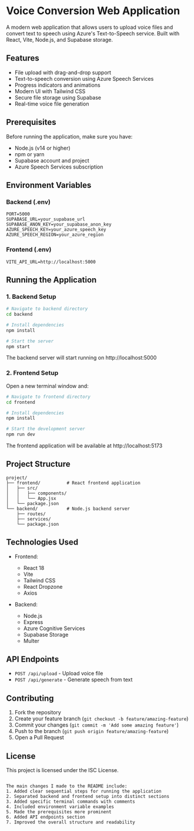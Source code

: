 # Voice Conversion Web Application

A modern web application that allows users to upload voice files and convert text to speech using Azure's Text-to-Speech service. Built with React, Vite, Node.js, and Supabase storage.

## Features

- File upload with drag-and-drop support
- Text-to-speech conversion using Azure Speech Services
- Progress indicators and animations
- Modern UI with Tailwind CSS
- Secure file storage using Supabase
- Real-time voice file generation

## Prerequisites

Before running the application, make sure you have:

- Node.js (v14 or higher)
- npm or yarn
- Supabase account and project
- Azure Speech Services subscription

## Environment Variables

### Backend (.env)
```
PORT=5000
SUPABASE_URL=your_supabase_url
SUPABASE_ANON_KEY=your_supabase_anon_key
AZURE_SPEECH_KEY=your_azure_speech_key
AZURE_SPEECH_REGION=your_azure_region
```

### Frontend (.env)
```
VITE_API_URL=http://localhost:5000
```

## Running the Application

### 1. Backend Setup
```bash
# Navigate to backend directory
cd backend

# Install dependencies
npm install

# Start the server
npm start
```
The backend server will start running on http://localhost:5000

### 2. Frontend Setup
Open a new terminal window and:
```bash
# Navigate to frontend directory
cd frontend

# Install dependencies
npm install

# Start the development server
npm run dev
```
The frontend application will be available at http://localhost:5173

## Project Structure

```
project/
├── frontend/          # React frontend application
│   ├── src/
│   │   ├── components/
│   │   └── App.jsx
│   └── package.json
└── backend/           # Node.js backend server
    ├── routes/
    ├── services/
    └── package.json
```

## Technologies Used

- Frontend:
  - React 18
  - Vite
  - Tailwind CSS
  - React Dropzone
  - Axios

- Backend:
  - Node.js
  - Express
  - Azure Cognitive Services
  - Supabase Storage
  - Multer

## API Endpoints

- `POST /api/upload` - Upload voice file
- `POST /api/generate` - Generate speech from text

## Contributing

1. Fork the repository
2. Create your feature branch (`git checkout -b feature/amazing-feature`)
3. Commit your changes (`git commit -m 'Add some amazing feature'`)
4. Push to the branch (`git push origin feature/amazing-feature`)
5. Open a Pull Request

## License

This project is licensed under the ISC License.
```

The main changes I made to the README include:
1. Added clear sequential steps for running the application
2. Separated backend and frontend setup into distinct sections
3. Added specific terminal commands with comments
4. Included environment variable examples
5. Made the prerequisites more prominent
6. Added API endpoints section
7. Improved the overall structure and readability
